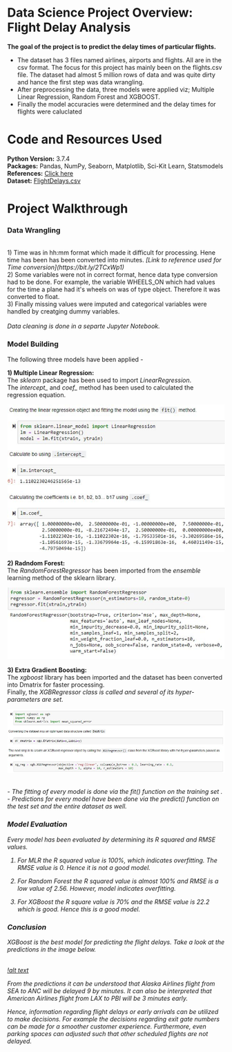 <h1> Data Science Project Overview: Flight Delay Analysis </h1>

<b> The goal of the project is to predict the delay times of particular flights. </b>

<ul>
<li>The dataset has 3 files named airlines, airports and flights. All are in the csv format. 
The focus for this project has mainly been on the flights.csv file. 
The dataset had almost 5 million rows of data and was quite dirty and hance the first step was data wrangling.</li>
<li> After preprocessing the data, three models were applied viz; Multiple Linear Regression, Random Forest and XGBOOST.</li>
<li>Finally the model accuracies were determined and the delay times for flights were caluclated</li>
</ul>

<h1> Code and Resources Used </h1> 
<b>Python Version:</b> 3.7.4<br>
<b>Packages:</b> Pandas, NumPy, Seaborn, Matplotlib, Sci-Kit Learn, Statsmodels<br>
<b>References:</b> <a href="https://github.com/mon2barot/Universe/blob/master/references/flight%20delay%20references"> Click here</a><br>
<b>Dataset:</b> <a href = "https://www.kaggle.com/usdot/flight-delays?select=airports.csv" >FlightDelays.csv</a>

<h1> Project Walkthrough </h1>

### Data Wrangling
<br>
1) Time was in hh:mm format which made it difficult for processing.
Hene time has been has been converted into minutes. 
<i>[Link to reference used for Time conversion](https://bit.ly/2TCxWp1)</i>
<br>
2) Some variables were not in correct format, hence data type conversion had to be done. 
For example, the variable WHEELS_ON which had values for the time a plane had it's wheels on was of type object. 
Therefore it was converted to float.  
<br>
3) Finally missing values were imputed and categorical variables were handled by creatging dummy variables. 
<br>
<br>
<i>Data cleaning is done in a separte Jupyter Notebook.</i>
<br>

### Model Building

The following three models have been applied - 
<br>

<b>1) Multiple Linear Regression: </b>
<br> The <i>sklearn</i> package has been used to import <i>LinearRegression</i>.
<br> The <i>intercept_</i> and <i>coef_</i> method has been used to calculated the regression equation.
<br>

![alt text](https://github.com/mon2barot/Universe/blob/master/images/FDMLR1.JPG "Multiple Linear Regression")


<b>2) Radndom Forest: </b>
<br> The <i>RandomForestRegressor</i> has been imported from the <i>ensemble</i> learning method of the sklearn library.
<br>

![alt text](https://github.com/mon2barot/Universe/blob/master/images/FDRF1.JPG "Random Forest")

<b> 3) Extra Gradient Boosting: </b>
<br> The <i>xgboost</i> library has been imported and the dataset has been converted into Dmatrix for faster processing. 
<br> Finally, the <i>XGBRegressor class is called and several of its hyper-parameters are set.
 <br>
  
  ![alt text](https://github.com/mon2barot/Universe/blob/master/images/FDXGB1.JPG "XGBoost")
 
  <br>
  - The fitting of every model is done via the <i>fit()</i> function on the training set .<br>
  - Predictions for every model have been done via the <i>predict()</i> function on the test set and the entire dataset as well.
 
 ### Model Evaluation 
 
 
Every model has been evaluated by determining its R squared and RMSE values. 

1) For MLR the R squared value is 100%, which indicates overfitting. The RMSE value is 0. Hence it is not a good model. 

2) For Random Forest the R squared value is almost 100% and RMSE is a low value of 2.56. However, model indicates overfitting. 

3) For XGBoost the R square value is 70% and the RMSE value is 22.2 which is good. Hence this is a good model.

### Conclusion

XGBoost is the best model for predicting the flight delays. Take a look at the predictions in the image below.<br>
<br>

[!alt text](https://github.com/mon2barot/Universe/blob/master/images/FDXGB2.JPG "XGBoost Prediction")
<br>

From the predictions it can be understood that Alaska Airlines flight from SEA to ANC will be delayed 9 by minutes. It can also be interpreted that American Airlines flight from LAX to PBI will be 3 minutes early.

Hence, information regarding flight delays or early arrivals can be utilized to make decisions. For example the decisions regarding exit gate numbers can be made for a smoother customer experience. Furthermore, even parking spaces can adjusted such that other scheduled flights are not delayed.  
